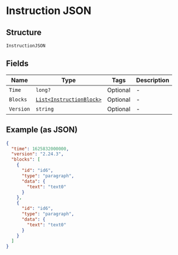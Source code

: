 
# Instruction JSON

## Structure

`InstructionJSON`

## Fields

| Name | Type | Tags | Description |
|  --- | --- | --- | --- |
| `Time` | `long?` | Optional | - |
| `Blocks` | [`List<InstructionBlock>`](../../doc/models/instruction-block.md) | Optional | - |
| `Version` | `string` | Optional | - |

## Example (as JSON)

```json
{
  "time": 1625832000000,
  "version": "2.24.3",
  "blocks": [
    {
      "id": "id6",
      "type": "paragraph",
      "data": {
        "text": "text0"
      }
    },
    {
      "id": "id6",
      "type": "paragraph",
      "data": {
        "text": "text0"
      }
    }
  ]
}
```

